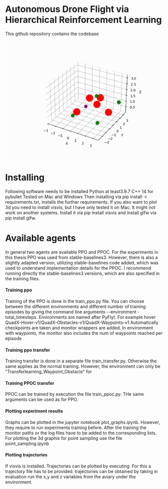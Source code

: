# Autonomous Drone Flight via Hierarchical Reinforcement Learning
This github repository contains the codebase 

![Demo GIF](src/assets/multiple_trajectories.gif)

# Installing
Following software needs to be installed 
Python at least3.9.7 
C++ 14 for pybullet
Tested on Mac and Windows
Then installing via pip install -r requirements.txt, installs the further requirements. If you also want to plot 3d you need to install visvis, but I have only tested it on Mac. It might not work on another systems. Install it via pip install visvis and install glfw via pip install glfw.

# Available agents
In general two agents are available PPO and PPOC. For the experiments in this thesis PPO was used from stable-baselines3. However, there is also a slightly adapted version, utilizing stable-baselines code added, which was used to understand implementation details for the PPOC. I recommend running directly the stable-baselines3 versions, which are also specified in the training files.

#### Training ppo
Training of the PPO is done in the train_ppo.py file. You can choose between the different environments and different number of training episodes by giving the command line arguments --environment - total_timesteps. Environments are named after PyFlyt. For example hover QuadX-Hover-v1/QuadX-Obstacles-v1/QuadX-Waypoints-v1
Automatically checkpoints are taken and monitor wrappers are added. In environment with waypoints, the monitor also includes the num of waypoints reached per episode

#### Training ppo transfer
Training transfer is done in a separate file train_transfer.py. Otherwise the same applies as the normal training. However, the environment can only be "Transferlearning_Waypoint_Obstacle" for 

#### Training PPOC transfer
PPOC can be trained by execution the file train_ppoc.py. THe same arguments can be used as for PPO.

#### Plotting experiment results
Graphs can be plotted in the jupyter notebook plot_graphs.ipynb. However, they require to run experiments training before. After the training the monitor paths or the log files have to be added to the corresponding lists. For plotting the 3d graphis for point sampling use the file point_sampling.ipynb

#### Plotting trajectories
If visvis is installed. Trajectories can be plotted by executing. For this a trajectory file has to be provided. trajectories can be obtained by taking in evaluation run the x,y and z variables from the aviary under the environment.